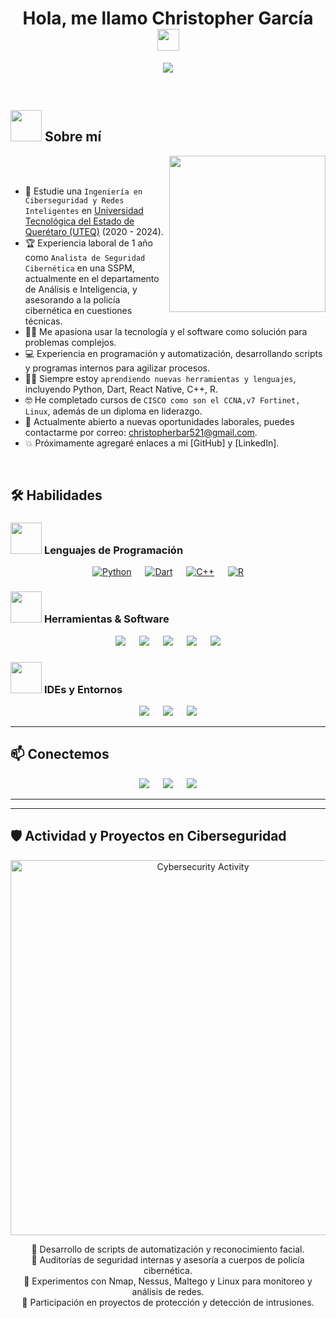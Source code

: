 <h1 align="center">Hola, me llamo Christopher García <img src="https://media.giphy.com/media/hvRJCLFzcasrR4ia7z/giphy.gif" width="35"></h1>

<p align="center">
  <a href="https://github.com/DenverCoder1/readme-typing-svg">
    <img src="https://readme-typing-svg.herokuapp.com?font=Time+New+Roman&color=%23C8BE25&size=25&center=true&vCenter=true&width=600&height=100&lines=Ing.+en+Ciberseguridad+y+Redes+Inteligentes;Analista+de+Seguridad+Cibernética;Automatización,+Analisis+de+vulnerabilidades;Cursos+CCNAv7,+NDG+LINUX,+Fortinet;Siempre+aprendiendo+nuevas+herramientas">
  </a>
</p>



<br>

	
## <picture><img src = "https://github.com/7oSkaaa/7oSkaaa/blob/main/Images/about_me.gif?raw=true" width = 50px></picture> Sobre mí

<picture> <img align="right" src="https://github.com/7oSkaaa/7oSkaaa/blob/main/Images/Right_Side.gif?raw=true" width = 250px></picture>

<br><br>

- :school: Estudie una `Ingeniería en Ciberseguridad y Redes Inteligentes` en [Universidad Tecnológica del Estado de Querétaro (UTEQ)](https://www.uteq.edu.mx/) (2020 - 2024).  
- :trophy: Experiencia laboral de 1 año como `Analista de Seguridad Cibernética` en una SSPM, actualmente en el departamento de Análisis e Inteligencia, y asesorando a la policía cibernética en cuestiones técnicas.  
- :technologist: Me apasiona usar la tecnología y el software como solución para problemas complejos.  
- :computer: Experiencia en programación y automatización, desarrollando scripts y programas internos para agilizar procesos.  
- :student: Siempre estoy `aprendiendo nuevas herramientas y lenguajes`, incluyendo Python, Dart, React Native, C++, R.  
- :nerd_face: He completado cursos de `CISCO como son el CCNA,v7 Fortinet, Linux`, además de un diploma en liderazgo.  
- :thinking: Actualmente abierto a nuevas oportunidades laborales, puedes contactarme por correo: [christopherbar521@gmail.com](mailto:christopherbar521@gmail.com).  
- :boom: Próximamente agregaré enlaces a mi [GitHub] y [LinkedIn].
<br>



## 🛠️ Habilidades

### <picture> <img src="https://github.com/7oSkaaa/7oSkaaa/blob/main/Images/Programming_Languages.gif?raw=true" width="50px"> </picture> Lenguajes de Programación
<p align="center"> 
  <a href="#"><img alt="Python" src="https://img.shields.io/badge/Python-14354C?style=plastic&logo=python&logoColor=white"></a>
  &emsp;
  <a href="#"><img alt="Dart" src="https://img.shields.io/badge/Dart-0175C2?style=plastic&logo=dart&logoColor=white"></a>
  &emsp;
  <a href="#"><img alt="C++" src="https://img.shields.io/badge/C++-00599C?style=plastic&logo=c%2B%2B&logoColor=white"></a>
  &emsp;
  <a href="#"><img alt="R" src="https://img.shields.io/badge/R-276DC3?style=plastic&logo=r&logoColor=white"></a>
</p>

### <picture> <img src="https://github.com/7oSkaaa/7oSkaaa/blob/main/Images/Software_Tools.gif?raw=true" width="50px"> </picture> Herramientas & Software
<p align="center">
  <a href="#"><img src="https://img.shields.io/badge/Linux-FCC624?style=plastic&logo=linux&logoColor=black"></a>
  &emsp;
  <a href="#"><img src="https://img.shields.io/badge/Nmap-0D3B66?style=plastic&logo=nmap&logoColor=white"></a>
  &emsp;
  <a href="#"><img src="https://img.shields.io/badge/Maltego-2C2C54?style=plastic&logo=maltego&logoColor=white"></a>
  &emsp;
  <a href="#"><img src="https://img.shields.io/badge/Nessus-FF6F61?style=plastic&logo=nessus&logoColor=white"></a>
  &emsp;
  <a href="#"><img src="https://img.shields.io/badge/MS_Console-0F52BA?style=plastic&logo=windows&logoColor=white"></a>
</p>

### <picture> <img src="https://github.com/7oSkaaa/7oSkaaa/blob/main/Images/IDEs.gif?raw=true" width="50px"> </picture> IDEs y Entornos
<p align="center">
  <a href="#"><img src="https://img.shields.io/badge/VS_Code-0078D7?style=plastic&logo=visual-studio-code&logoColor=white"></a>
  &emsp;
  <a href="#"><img src="https://img.shields.io/badge/JetBrains-000000?style=plastic&logo=jetbrains&logoColor=white"></a>
  &emsp;
  <a href="#"><img src="https://img.shields.io/badge/Eclipse-2C2255?style=plastic&logo=eclipse&logoColor=white"></a>
</p>

---

## 📫 Conectemos

<p align="center">
  <a href="mailto:christopherbar521@gmail.com"><img src="https://img.shields.io/badge/Gmail-EA4335?style=plastic&logo=gmail&logoColor=white"></a>
  &emsp;
  <a href="#"><img src="https://img.shields.io/badge/GitHub-181717?style=plastic&logo=github&logoColor=white"></a>
  &emsp;
  <a href="#"><img src="https://img.shields.io/badge/LinkedIn-0A66C2?style=plastic&logo=linkedin&logoColor=white"></a>
</p>

---

---

## 🛡️ Actividad y Proyectos en Ciberseguridad

<p align="center">
  <img src="https://media.giphy.com/media/3o6gE6n5hR3MIV2pCk/giphy.gif" alt="Cybersecurity Activity" width="600"/>
</p>

<p align="center">
  🔹 Desarrollo de scripts de automatización y reconocimiento facial.<br>
  🔹 Auditorías de seguridad internas y asesoría a cuerpos de policía cibernética.<br>
  🔹 Experimentos con Nmap, Nessus, Maltego y Linux para monitoreo y análisis de redes.<br>
  🔹 Participación en proyectos de protección y detección de intrusiones.
</p>

